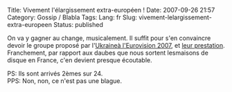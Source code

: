 Title: Vivement l'élargissement extra-européen !
Date: 2007-09-26 21:57
Category: Gossip / Blabla
Tags:
Lang: fr
Slug: vivement-lelargissement-extra-europeen
Status: published

On va y gagner au change, musicalement. Il suffit pour s'en convaincre devoir le groupe proposé par l'[Ukraineà l'Eurovision 2007](\%22http://info.rsr.ch/xobix_media/images/tsr/2007/swisstxt20070512_7813405_3.jpg\%22), et [leur prestation](\%22http://www.dailymotion.com/relevance/search/eurovision%2B2007%2Bukraine/video/x1ysgr_eurovision-2007-ukraine/1\%22). Franchement, par rapport aux daubes que nous sortent lesmaisons de disque en France, c'en devient presque écoutable.  
  
PS: Ils sont arrivés 2èmes sur 24.  
PPS: Non, non, ce n'est pas une blague.
